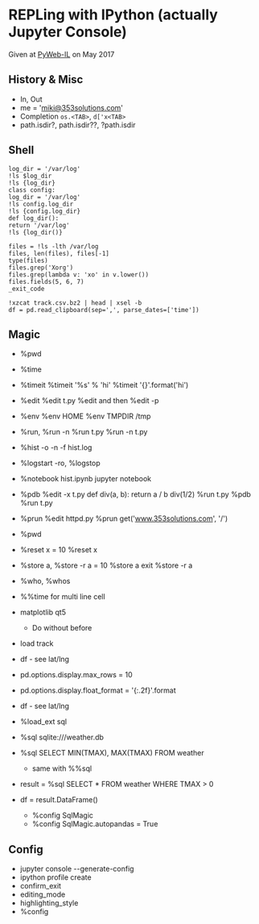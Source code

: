 # REPLing with IPython (actually Jupyter Console)

Given at [PyWeb-IL](https://www.meetup.com/PyWeb-IL/) on May 2017

## History & Misc
* In, Out
* me = 'miki@353solutions.com'
* Completion `os.<TAB>`, `d['x<TAB>`
* path.isdir?, path.isdir??, ?path.isdir


## Shell
    log_dir = '/var/log'
    !ls $log_dir
    !ls {log_dir}
    class config:
	log_dir = '/var/log'
    !ls config.log_dir
    !ls {config.log_dir}
    def log_dir():
	return '/var/log'
    !ls {log_dir()}

    files = !ls -lth /var/log
    files, len(files), files[-1]
    type(files)
    files.grep('Xorg')
    files.grep(lambda v: 'xo' in v.lower())
    files.fields(5, 6, 7)
    _exit_code

    !xzcat track.csv.bz2 | head | xsel -b
    df = pd.read_clipboard(sep=',', parse_dates=['time'])

## Magic
* %pwd
* %time
* %timeit
    %timeit '%s' % 'hi'
    %timeit '{}'.format('hi')
* %edit
    %edit t.py
    %edit and then %edit -p
* %env
    %env HOME
    %env TMPDIR /tmp
* %run, %run -n
    %run t.py
    %run -n t.py
* %hist -o -n -f hist.log
* %logstart -ro, %logstop
* %notebook hist.ipynb
    jupyter notebook
* %pdb
    %edit -x t.py
    def div(a, b):
	return a / b
    div(1/2)
    %run t.py
    %pdb
    %run t.py
* %prun
    %edit httpd.py
    %prun get('www.353solutions.com', '/')
* %pwd
* %reset
    x = 10
    %reset
    x
* %store a, %store -r
    a = 10
    %store a
    exit
    %store -r
    a
* %who, %whos
* %%time for multi line cell
* matplotlib qt5
    * Do without before

* load track
* df - see lat/lng
* pd.options.display.max_rows = 10
* pd.options.display.float_format = '{:.2f}'.format
* df - see lat/lng

* %load_ext sql
* %sql sqlite:///weather.db
* %sql SELECT MIN(TMAX), MAX(TMAX) FROM weather
    * same with %%sql
* result = %sql SELECT * FROM weather WHERE TMAX > 0
* df = result.DataFrame()
    * %config SqlMagic
    * %config SqlMagic.autopandas = True

## Config

* jupyter console --generate-config
* ipython profile create
* confirm_exit
* editing_mode
* highlighting_style    
* %config
